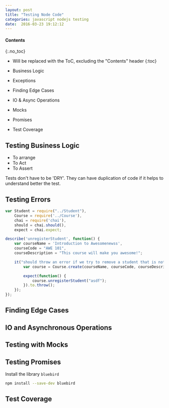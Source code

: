 ```yaml
---
layout: post
title: "Testing Node Code"
categories: javascript nodejs testing
date:  2016-03-23 19:12:12
---
```


#### Contents
{:.no_toc}
* Will be replaced with the ToC, excluding the "Contents" header
{:toc}

* Business Logic
* Exceptions
* Finding Edge Cases
* IO & Async Operations
* Mocks
* Promises
* Test Coverage

## Testing Business Logic

* To arrange
* To Act
* To Assert

Tests don't have to be 'DRY'. They can have duplication of code if it helps to understand better the test.

## Testing Errors

```javascript
var Student = require("../Student"),
    Course = require('../Course'),
    chai = require('chai'),
    should = chai.should(),
    expect = chai.expect;

describe('unregisterStudent', function() {
    var courseName = 'Introduction to Awesomenewss',
    courseCode = "AWE 101",
    courseDescription = "This course will make you awesome!";

    it("should throw an error if we try to remove a student that is not in the class", function() {
        var course = Course.create(courseName, courseCode, courseDescription);

        expect(function() {
            course.unregisterStudent("asdf");
        }).to.throw();
    });
});
```

## Finding Edge Cases

## IO and Asynchronous Operations

## Testing with Mocks

## Testing Promises

Install the library ```bluebird```

```bash
npm install --save-dev bluebird
```

## Test Coverage


